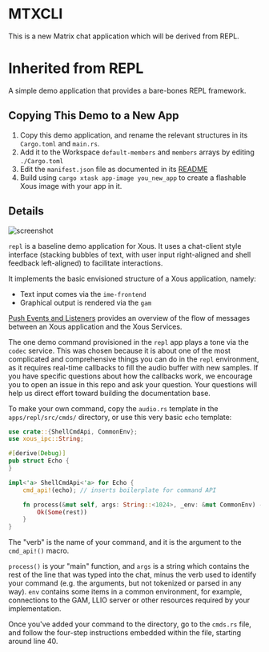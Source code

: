 # MTXCLI

This is a new Matrix chat application which will be derived from REPL.

# Inherited from REPL

A simple demo application that provides a bare-bones REPL framework.
## Copying This Demo to a New App

1. Copy this demo application, and rename the relevant structures in its `Cargo.toml` and `main.rs`.
2. Add it to the Workspace `default-members` and `members` arrays by editing `./Cargo.toml`
3. Edit the `manifest.json` file as documented in its [README](../README.md)
4. Build using `cargo xtask app-image you_new_app` to create a flashable Xous image with your app in it.
## Details

![screenshot](repl_screenshot.png)

`repl` is a baseline demo application for Xous. It uses a chat-client
style interface (stacking bubbles of text, with user input right-aligned
and shell feedback left-aligned) to facilitate interactions.

It implements the basic envisioned structure of a Xous application, namely:

 - Text input comes via the `ime-frontend`
 - Graphical output is rendered via the `gam`

[Push Events and Listeners](https://github.com/betrusted-io/xous-core/wiki/Push-Events-and-Listeners) provides an overview of the flow of
messages between an Xous application and the Xous Services.

The one demo command provisioned in the `repl` app plays a tone via
the `codec` service. This was chosen because it is about one of the most complicated
and comprehensive things you can do in the `repl` environment, as it requires
real-time callbacks to fill the audio buffer with new samples. If you have
specific questions about how the callbacks work, we encourage you to open
an issue in this repo and ask your question. Your questions will help us
direct effort toward building the documentation base.

To make your own command, copy the `audio.rs` template
in the `apps/repl/src/cmds/` directory, or use this very basic `echo`
template:

```Rust
use crate::{ShellCmdApi, CommonEnv};
use xous_ipc::String;

#[derive(Debug)]
pub struct Echo {
}

impl<'a> ShellCmdApi<'a> for Echo {
    cmd_api!(echo); // inserts boilerplate for command API

    fn process(&mut self, args: String::<1024>, _env: &mut CommonEnv) -> Result<Option<String::<1024>>, xous::Error> {
        Ok(Some(rest))
    }
}
```

The "verb" is the name of your command, and it is the argument to the `cmd_api!()` macro.

`process()` is your "main" function, and `args` is a string which contains the
rest of the line that was typed into the chat, minus the verb used to identify
your command (e.g. the arguments, but not tokenized or parsed in
any way). `env` contains some items in a common environment, for example, connections
to the GAM, LLIO server or other resources required by your implementation.

Once you've added your command to the directory, go to the `cmds.rs` file, and follow
the four-step instructions embedded within the file, starting around line 40.

